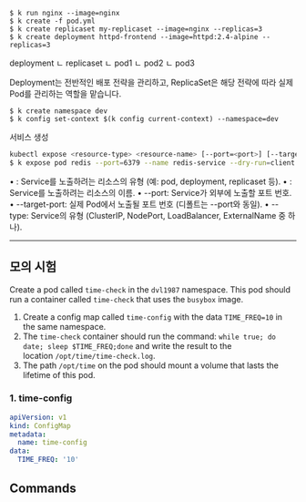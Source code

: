 
```
$ k run nginx --image=nginx
$ k create -f pod.yml
$ k create replicaset my-replicaset --image=nginx --replicas=3
$ k create deployment httpd-frontend --image=httpd:2.4-alpine --replicas=3
```

deployment
ㄴ replicaset
	ㄴ pod1
	ㄴ pod2
	ㄴ pod3

Deployment는 전반적인 배포 전략을 관리하고, ReplicaSet은 해당 전략에 따라 실제 Pod를 관리하는 역할을 맡습니다.

```
$ k create namespace dev
$ k config set-context $(k config current-context) --namespace=dev
```

서비스 생성

```sh
kubectl expose <resource-type> <resource-name> [--port=<port>] [--target-port=<target-port>] [--type=<service-type>]
$ k expose pod redis --port=6379 --name redis-service --dry-run=client -o yaml
```

• <resource-type>: Service를 노출하려는 리소스의 유형 (예: pod, deployment, replicaset 등).
• <resource-name>: Service를 노출하려는 리소스의 이름.
• --port: Service가 외부에 노출할 포트 번호.
• --target-port: 실제 Pod에서 노출될 포트 번호 (디폴트는 --port와 동일).
• --type: Service의 유형 (ClusterIP, NodePort, LoadBalancer, ExternalName 중 하나).



---


## 모의 시험

Create a pod called `time-check` in the `dvl1987` namespace. This pod should run a container called `time-check` that uses the `busybox` image.

1. Create a config map called `time-config` with the data `TIME_FREQ=10` in the same namespace.
2. The `time-check` container should run the command: `while true; do date; sleep $TIME_FREQ;done` and write the result to the location `/opt/time/time-check.log`.
3. The path `/opt/time` on the pod should mount a volume that lasts the lifetime of this pod.


### 1. time-config

```yml
apiVersion: v1
kind: ConfigMap
metadata:
  name: time-config
data:
  TIME_FREQ: '10'
```



## Commands

